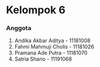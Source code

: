 # Kelompok 6
### Anggota
1. Andika Akbar Aditya - 11181008
2. Fahmi Mahmuji Cholis - 11181026
3. Pramana Ade Putra - 11181070
4. Satria Shano - 11191068
